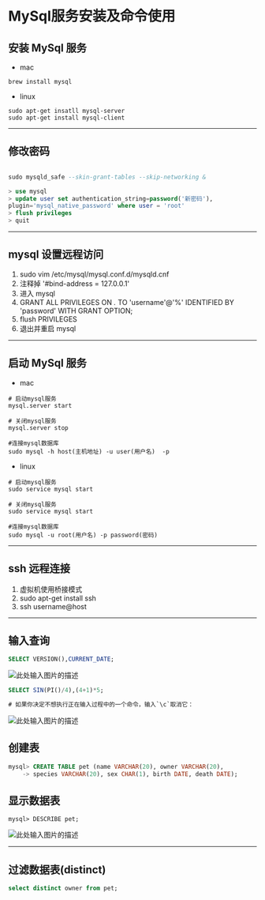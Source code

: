# MySql服务安装及命令使用


## 安装 MySql 服务

- mac

```shell
brew install mysql
```

- linux

```shell
sudo apt-get insatll mysql-server
sudo apt-get install mysql-client
```

---

## 修改密码

```sql

sudo mysqld_safe --skin-grant-tables --skip-networking &

> use mysql
> update user set authentication_string=password('新密码'),
plugin='mysql_native_password' where user = 'root'
> flush privileges
> quit
```

---

## mysql 设置远程访问

1. sudo vim /etc/mysql/mysql.conf.d/mysqld.cnf
2. 注释掉 '#bind-address = 127.0.0.1'
3. 进入 mysql
4. GRANT ALL PRIVILEGES ON _._ TO 'username'@'%' IDENTIFIED BY 'password' WITH GRANT OPTION;
5. flush PRIVILEGES
6. 退出并重启 mysql

---

## 启动 MySql 服务

- mac

```shell
# 启动mysql服务
mysql.server start

# 关闭mysql服务
mysql.server stop

#连接mysql数据库
sudo mysql -h host(主机地址) -u user(用户名)  -p
```

- linux

```shell
# 启动mysql服务
sudo service mysql start

# 关闭mysql服务
sudo service mysql start

#连接mysql数据库
sudo mysql -u root(用户名) -p password(密码)
```

---

## ssh 远程连接

1. 虚拟机使用桥接模式
2. sudo apt-get install ssh
3. ssh username@host

---

## 输入查询

```sql
SELECT VERSION(),CURRENT_DATE;
```

![此处输入图片的描述][1]

```sql
SELECT SIN(PI()/4),(4+1)*5;

# 如果你决定不想执行正在输入过程中的一个命令，输入`\c`取消它：
```

![此处输入图片的描述][2]

## 创建表

```sql
mysql> CREATE TABLE pet (name VARCHAR(20), owner VARCHAR(20),
    -> species VARCHAR(20), sex CHAR(1), birth DATE, death DATE);
```

## 显示数据表

```shell
mysql> DESCRIBE pet;
```

![此处输入图片的描述][3]

---

## 过滤数据表(distinct)

```sql
select distinct owner from pet;
```

[1]: https://dn-anything-about-doc.qbox.me/document-uid73259labid1238timestamp1438158105657.png?watermark/1/image/aHR0cDovL3N5bC1zdGF0aWMucWluaXVkbi5jb20vaW1nL3dhdGVybWFyay5wbmc=/dissolve/60/gravity/SouthEast/dx/0/dy/10
[2]: https://dn-anything-about-doc.qbox.me/document-uid73259labid1238timestamp1438158281502.png?watermark/1/image/aHR0cDovL3N5bC1zdGF0aWMucWluaXVkbi5jb20vaW1nL3dhdGVybWFyay5wbmc=/dissolve/60/gravity/SouthEast/dx/0/dy/10
[3]: https://dn-anything-about-doc.qbox.me/document-uid73259labid1239timestamp1438163082069.png?watermark/1/image/aHR0cDovL3N5bC1zdGF0aWMucWluaXVkbi5jb20vaW1nL3dhdGVybWFyay5wbmc=/dissolve/60/gravity/SouthEast/dx/0/dy/10
